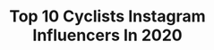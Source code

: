 ---
title: Top 10 Cyclists Instagram Influencers In 2020
description: >-
  Find top cyclists Instagram influencers in 2020. Most popular hashtags: #ciclista #ridewithus #2020 #cyclingshot.
platform: Instagram
profiles:
  - username: "tommeeusen"
    fullname: >-
      Tom Meeusen
    location: "United States"
    followers: 17509
    engagement: 1561
    commentsToLikes: 0.009372
    id: ck5byx1v7q0p90i11b7qsnen5
    verified: false
    hashtags: "#worldbicycleday, #mycanyon, #corendoncircus, #nothingtolose"
  - username: "ami.redd"
    fullname: >-
      ☆ ami bigler-redd ☆
    location: "United States"
    followers: 2384
    engagement: 2658
    commentsToLikes: 0.167208
    id: ck6ua4fsy1fay0j71131dq90p
    verified: false
    hashtags: "#hoco2k19, #happygirls, #teamprepusa, #crashtestdummy"
  - username: "iamicaniwillido"
    fullname: >-
      Christine D'Ercole
    location: "United States"
    followers: 72394
    engagement: 478
    commentsToLikes: 0.048199
    id: ck1392t0tj8g10i19h8fq6h06
    verified: true
    hashtags: "#cooking, #makeshithappen, #feed, #wolf"
  - username: "gloriavanmechelen"
    fullname: >-
      Gloria Van Mechelen
    location: ""
    followers: 2324
    engagement: 2188
    commentsToLikes: 0.210347
    id: ckapckyky48w60i786b5rzcvn
    verified: false
    hashtags: "#examsgotmelike"
  - username: "jasperphilipsen"
    fullname: >-
      Jasper Philipsen
    location: "United Kingdom"
    followers: 12656
    engagement: 1574
    commentsToLikes: 0.038729
    id: ck5qe0jr7y5a20i11miq9mp2f
    verified: false
    hashtags: "#uaeteamemirates, #covid, #sunnydays, #2020"
  - username: "wroblewski_cycling"
    fullname: >-
      ROBERT
    location: "United States"
    followers: 5035
    engagement: 1384
    commentsToLikes: 0.138632
    id: ckap4toip8tv80i78uv2uu0jc
    verified: false
    hashtags: "#people, #velo, #wawel, #akcja"
  - username: "leti_galva"
    fullname: >-
      Letizia Galvani
    location: "Italy"
    followers: 10857
    engagement: 1392
    commentsToLikes: 0.037519
    id: ck14k1z5pnbow0i194oav6afx
    verified: false
    hashtags: "#summerportrait, #sunsetlife, #valentinobags, #ritrattiamatita"
  - username: "carolinafrancov"
    fullname: >-
      Carolina Franco Villegas
    location: "Colombia"
    followers: 52921
    engagement: 369
    commentsToLikes: 0.058152
    id: ck5bwvxkemiqi0i11a3j02jli
    verified: false
    hashtags: "#almendras, #colombia, #postresaludable, #chocolate"
  - username: "the_pedaleur"
    fullname: >-
      Belgian hobby cyclist
    location: "Belgium"
    followers: 6169
    engagement: 1444
    commentsToLikes: 0.077668
    id: ck5c3lbl4zjy60i111izclrmy
    verified: false
    hashtags: "#trainingtips, #horseofinsta, #whereweride, #cyclingbuddies"
  - username: "caroamayac"
    fullname: >-
      C A R O L I N A  A M A Y A
    location: "Colombia"
    followers: 53119
    engagement: 270
    commentsToLikes: 0.064282
    id: ck14hx0ntck8t0i191jawclxe
    verified: false
    hashtags: "#40tena, #quedateencasa, #relaxday, #bike"
---